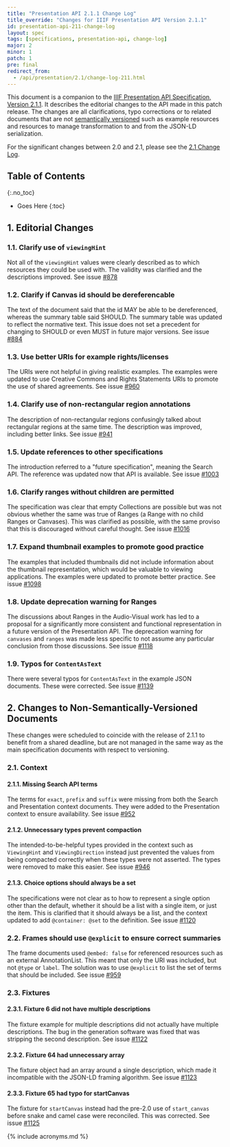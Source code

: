 ```yaml
---
title: "Presentation API 2.1.1 Change Log"
title_override: "Changes for IIIF Presentation API Version 2.1.1"
id: presentation-api-211-change-log
layout: spec
tags: [specifications, presentation-api, change-log]
major: 2
minor: 1
patch: 1
pre: final
redirect_from:
  - /api/presentation/2.1/change-log-211.html
---
```


This document is a companion to the [IIIF Presentation API Specification, Version 2.1.1][prezi-api]. It describes the editorial changes to the API made in this patch release. The changes are all clarifications, typo corrections or to related documents that are not [semantically versioned][semver] such as example resources and resources to manage transformation to and from the JSON-LD serialization.

For the significant changes between 2.0 and 2.1, please see the [2.1 Change Log][changelog-21].

## Table of Contents
{:.no_toc}

* Goes Here
{:toc}

## 1. Editorial Changes

### 1.1. Clarify use of `viewingHint`

Not all of the `viewingHint` values were clearly described as to which resources they could be used with. The validity was clarified and the descriptions improved.
See issue [#878](https://github.com/IIIF/iiif.io/issues/878)

### 1.2. Clarify if Canvas id should be dereferencable

The text of the document said that the id MAY be able to be dereferenced, whereas the summary table said SHOULD. The summary table was updated to reflect the normative text. This issue does not set a precedent for changing to SHOULD or even MUST in future major versions.
See issue [#884](https://github.com/IIIF/iiif.io/issues/884)

### 1.3. Use better URIs for example rights/licenses

The URIs were not helpful in giving realistic examples. The examples were updated to use Creative Commons and Rights Statements URIs to promote the use of shared agreements.
See issue [#960](https://github.com/IIIF/iiif.io/issues/960)

### 1.4. Clarify use of non-rectangular region annotations

The description of non-rectangular regions confusingly talked about rectangular regions at the same time.  The description was improved, including better links.
See issue [#941](https://github.com/IIIF/iiif.io/issues/941)

### 1.5. Update references to other specifications

The introduction referred to a "future specification", meaning the Search API. The reference was updated now that API is available.
See issue [#1003](https://github.com/IIIF/iiif.io/issues/1003)

### 1.6. Clarify ranges without children are permitted

The specification was clear that empty Collections are possible but was not obvious whether the same was true of Ranges (a Range with no child Ranges or Canvases).  This was clarified as possible, with the same proviso that this is discouraged without careful thought. 
See issue [#1016](https://github.com/IIIF/iiif.io/issues/1016)

### 1.7. Expand thumbnail examples to promote good practice

The examples that included thumbnails did not include information about the thumbnail representation, which would be valuable to viewing applications.  The examples were updated to promote better practice.
See issue [#1098](https://github.com/IIIF/iiif.io/issues/1098)

### 1.8. Update deprecation warning for Ranges

The discussions about Ranges in the Audio-Visual work has led to a proposal for a significantly more consistent and functional representation in a future version of the Presentation API.  The deprecation warning for `canvases` and `ranges` was made less specific to not assume any particular conclusion from those discussions.
See issue [#1118](https://github.com/IIIF/iiif.io/issues/1118)

### 1.9. Typos for `ContentAsText`

There were several typos for `ContentAsText` in the example JSON documents. These were corrected.
See issue [#1139](https://github.com/IIIF/iiif.io/issues/1139)


## 2. Changes to Non-Semantically-Versioned Documents

These changes were scheduled to coincide with the release of 2.1.1 to benefit from a shared deadline, but are not managed in the same way as the main specification documents with respect to versioning.

### 2.1. Context

#### 2.1.1. Missing Search API terms

The terms for `exact`, `prefix` and `suffix` were missing from both the Search and Presentation context documents. They were added to the Presentation context to ensure availability.
See issue [#952](https://github.com/IIIF/iiif.io/issues/952)

#### 2.1.2. Unnecessary types prevent compaction

The intended-to-be-helpful types provided in the context such as `ViewingHint` and `ViewingDirection` instead just prevented the values from being compacted correctly when these types were not asserted. The types were removed to make this easier.
See issue [#946](https://github.com/IIIF/iiif.io/issues/946)

#### 2.1.3. Choice options should always be a set

The specifications were not clear as to how to represent a single option other than the default, whether it should be a list with a single item, or just the item. This is clarified that it should always be a list, and the context updated to add `@container: @set` to the definition.
See issue [#1120](https://github.com/IIIF/iiif.io/issues/946)

### 2.2. Frames should use `@explicit` to ensure correct summaries

The frame documents used `@embed: false` for referenced resources such as an external AnnotationList.  This meant that only the URI was included, but not `@type` or `label`. The solution was to use `@explicit` to list the set of terms that should be included.
See issue [#959](https://github.com/IIIF/iiif.io/issues/959)

### 2.3. Fixtures

#### 2.3.1. Fixture 6 did not have multiple descriptions

The fixture example for multiple descriptions did not actually have multiple descriptions.  The bug in the generation software was fixed that was stripping the second description.
See issue [#1122](https://github.com/IIIF/iiif.io/issues/1122)

#### 2.3.2. Fixture 64 had unnecessary array

The fixture object had an array around a single description, which made it incompatible with the JSON-LD framing algorithm. 
See issue [#1123](https://github.com/IIIF/iiif.io/issues/1123)

#### 2.3.3. Fixture 65 had typo for startCanvas

The fixture for `startCanvas` instead had the pre-2.0 use of `start_canvas` before snake and camel case were reconciled.  This was corrected.
See issue [#1125](https://github.com/IIIF/iiif.io/issues/1125)
 
[prezi-api]: /api/presentation/2.1/ "Presentation API 2.1"
[prezi-api-20]: /api/presentation/2.0/ "Presentation API 2.0"
[changelog-21]: /api/presentation/2.1/change-log.html "Presentation API 2.1 Change Log"
[semver]: /api/annex/notes/semver/ "Note on Semantic Versioning"

{% include acronyms.md %}
